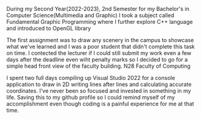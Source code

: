 During my Second Year(2022-2023), 2nd Semester for my Bachelor's in Computer Science(Multimedia and Graphic) 
I took a subject called Fundamental Graphic Programming where I further explore C++ language and introduced to OpenGL library

The first assignment was to draw any scenery in the campus to showcase what we've learned and I was a poor student that didn't complete this task on time.
I contected the lecturer if I could still submit my work even a few days after the deadline even wiht penalty marks so I decided to go for a simple head front view of the faculty building.
N28 Faculty of Computing

I spent two full days compiling up Visual Studio 2022 for a console application to draw in 2D writing lines after lines and calculating accurate coordinates.
 I've never been so focused and invested in something in my life.
Saving this to my github profile so I could remind myself of my accomplishment even though coding is a painful experience for me at that time.
